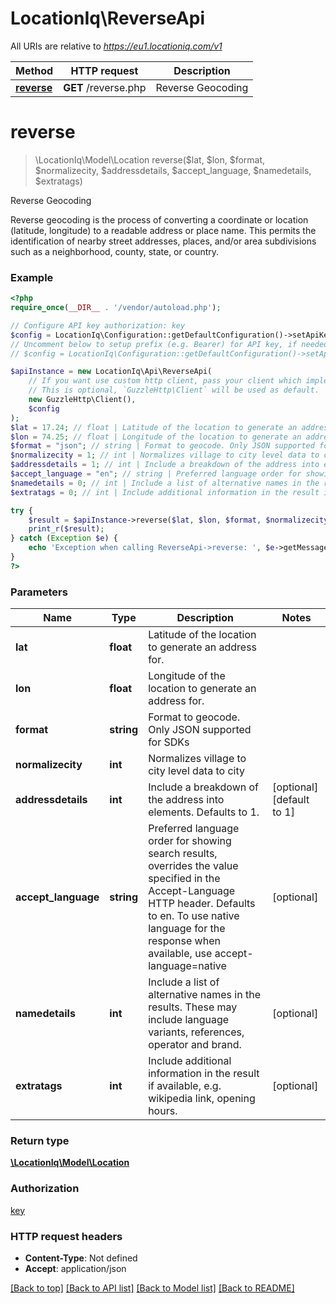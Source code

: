 # LocationIq\ReverseApi

All URIs are relative to *https://eu1.locationiq.com/v1*

Method | HTTP request | Description
------------- | ------------- | -------------
[**reverse**](ReverseApi.md#reverse) | **GET** /reverse.php | Reverse Geocoding


# **reverse**
> \LocationIq\Model\Location reverse($lat, $lon, $format, $normalizecity, $addressdetails, $accept_language, $namedetails, $extratags)

Reverse Geocoding

Reverse geocoding is the process of converting a coordinate or location (latitude, longitude) to a readable address or place name. This permits the identification of nearby street addresses, places, and/or area subdivisions such as a neighborhood, county, state, or country.

### Example
```php
<?php
require_once(__DIR__ . '/vendor/autoload.php');

// Configure API key authorization: key
$config = LocationIq\Configuration::getDefaultConfiguration()->setApiKey('key', 'YOUR_API_KEY');
// Uncomment below to setup prefix (e.g. Bearer) for API key, if needed
// $config = LocationIq\Configuration::getDefaultConfiguration()->setApiKeyPrefix('key', 'Bearer');

$apiInstance = new LocationIq\Api\ReverseApi(
    // If you want use custom http client, pass your client which implements `GuzzleHttp\ClientInterface`.
    // This is optional, `GuzzleHttp\Client` will be used as default.
    new GuzzleHttp\Client(),
    $config
);
$lat = 17.24; // float | Latitude of the location to generate an address for.
$lon = 74.25; // float | Longitude of the location to generate an address for.
$format = "json"; // string | Format to geocode. Only JSON supported for SDKs
$normalizecity = 1; // int | Normalizes village to city level data to city
$addressdetails = 1; // int | Include a breakdown of the address into elements. Defaults to 1.
$accept_language = "en"; // string | Preferred language order for showing search results, overrides the value specified in the Accept-Language HTTP header. Defaults to en. To use native language for the response when available, use accept-language=native
$namedetails = 0; // int | Include a list of alternative names in the results. These may include language variants, references, operator and brand.
$extratags = 0; // int | Include additional information in the result if available, e.g. wikipedia link, opening hours.

try {
    $result = $apiInstance->reverse($lat, $lon, $format, $normalizecity, $addressdetails, $accept_language, $namedetails, $extratags);
    print_r($result);
} catch (Exception $e) {
    echo 'Exception when calling ReverseApi->reverse: ', $e->getMessage(), PHP_EOL;
}
?>
```

### Parameters

Name | Type | Description  | Notes
------------- | ------------- | ------------- | -------------
 **lat** | **float**| Latitude of the location to generate an address for. |
 **lon** | **float**| Longitude of the location to generate an address for. |
 **format** | **string**| Format to geocode. Only JSON supported for SDKs |
 **normalizecity** | **int**| Normalizes village to city level data to city |
 **addressdetails** | **int**| Include a breakdown of the address into elements. Defaults to 1. | [optional] [default to 1]
 **accept_language** | **string**| Preferred language order for showing search results, overrides the value specified in the Accept-Language HTTP header. Defaults to en. To use native language for the response when available, use accept-language&#x3D;native | [optional]
 **namedetails** | **int**| Include a list of alternative names in the results. These may include language variants, references, operator and brand. | [optional]
 **extratags** | **int**| Include additional information in the result if available, e.g. wikipedia link, opening hours. | [optional]

### Return type

[**\LocationIq\Model\Location**](../Model/Location.md)

### Authorization

[key](../../README.md#key)

### HTTP request headers

 - **Content-Type**: Not defined
 - **Accept**: application/json

[[Back to top]](#) [[Back to API list]](../../README.md#documentation-for-api-endpoints) [[Back to Model list]](../../README.md#documentation-for-models) [[Back to README]](../../README.md)

